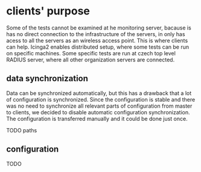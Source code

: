 # clients' purpose

Some of the tests cannot be examined at he monitoring server, 
bacause is has no direct connection to the infrastructure of the servers, in only has acess to all the servers as an wireless access point.
This is where clients can help. Icinga2 enables distributed setup, where some tests can be run on specific machines.
Some specific tests are run at czech top level RADIUS server, where all other organization servers are connected.

## data synchronization

Data can be synchronized automatically, but this has a drawback that a lot of configuration is synchronized.
Since the configuration is stable and there was no need to synchronize all relevant parts of configuration from master
to clients, we decided to disable automatic configuration synchronization.
The configuration is transferred manually and it could be done just once.

TODO paths

## configuration

TODO


